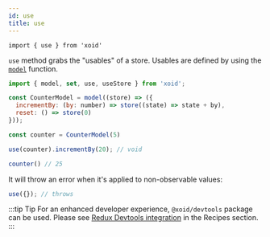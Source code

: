 ```yaml
---
id: use
title: use
---
```


`import { use } from 'xoid'`

`use` method grabs the "usables" of a store. Usables are defined by using the [`model`](model) function.

```js
import { model, set, use, useStore } from 'xoid';

const CounterModel = model((store) => ({
  incrementBy: (by: number) => store((state) => state + by),
  reset: () => store(0)
}));

const counter = CounterModel(5)

use(counter).incrementBy(20); // void

counter() // 25
```

It will throw an error when it's applied to non-observable values:

```js
use({}); // throws
```

:::tip Tip
For an enhanced developer experience, `@xoid/devtools` package can be used. Please see [Redux Devtools integration](../recipes/redux-devtools-integration) in the Recipes section.
:::